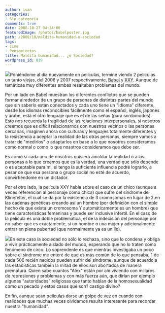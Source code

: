 ```yaml
---
author: ivan
categories:
- Sin categoría
comments: true
date: 2008-10-27 04:34:00
featuredImage: /photos/babelposter.jpg
path: /2008/10/maldita-humanidad-o-sociedad
tags:
- Cine
- Pensamientos
title: Maldita humanidad... ¿o Sociedad?
wordpress_id: 839
---
```


[![](/photos/babelposter.jpg)](https://2.bp.blogspot.com/_T2UWuNJg3dQ/SQUMsS6pqHI/AAAAAAAABIg/TfXJfNMId-s/s1600-h/babelposter.jpg)Poniéndome al día nuevamente en películas, terminé viendo 2 películas un tanto viejas, del 2006 y 2007 respectivamente, [Babel](https://www.imdb.com/title/tt0449467/) y [XXY](https://www.imdb.com/title/tt0995829/). Aunque de temáticas muy diferentes ambas resaltaban problemas del mundo.

Por un lado en Babel muestran los diferentes conflictos que se pueden formar alrededor de un grupo de personas de distintas partes del mundo que sin saberlo están conectados y cada uno tiene un "idioma" diferente, desde los idiomas reconocibles fácilmente como el español, inglés, japonés y árabe, está el otro lenguaje que es el de las señas (para sordomudos). Esto nos recuerda la fragilidad de las relaciones interpersonales, si nosotros creemos que es difícil relacionarnos con nuestros vecinos o las personas cercanas, imaginen ahora con culturas y lenguajes totalmente diferentes y la resistencia a aceptar la realidad de las otras personas, siempre vamos a tratar de "medirlos" o adaptarlos en base a lo que nosotros consideramos como normal o como lo que nosotros consideramos que debe ser.

Es como si cada uno de nosotros quisiera amoldar la realidad o a las personas a lo que creemos que es la verdad, una verdad que sólo depende o es aceptable para mi, si tengo la suficiente influencia podré lograrlo, a pesar de que esa persona o grupo social no esté de acuerdo, convirtiéndome en un dictador.

Por el otro lado, la película XXY habla sobre el caso de un chico (aunque a veces referencian al personaje como chica) que sufre del síndrome de Klinefelter, el cual se da por la existencia de 3 cromosomas en lugar de 2 en las cadenas genéticas creando así un hombre (por definición con el simple hecho de que exista un cromosoma Y automáticamente es un hombre) que tiene características femeninas y puede ser inclusive infertil. En el caso de la película es una doble problemática, el de la indecisión del personaje por no saber qué es exactamente, si un hombre o una mujer y adicionalmente entrar en plena pubertad (que normalmente ya es un lío).

[![](/photos/xxyv.jpg)](https://4.bp.blogspot.com/_T2UWuNJg3dQ/SQUNEWnf_UI/AAAAAAAABIo/HK6w5GJ2mcA/s1600-h/xxyv.jpg)En este caso la sociedad no sólo lo rechaza, sino que lo condena y obliga a vivir prácticamente aislado del mundo, esperando que no lo traten como fenómeno de circo. Lo soprendente es que mientras investigaba un poco sobre el síndrome me enteré de que es más común de lo que pensaba, 1 de cada 500 recién nacidos pueden sufrir del síndrome, aunque de acuerdo a las estadísticas también la mitad de ellos son abortados de manera prematura. Quien sabe cuantos "Alex" están por ahí viviendo con millares de represiones y problemas y con más fuerza aún, qué dirían por ejemplo algunas "autoridades" religiosas que tanto hablan de la homosexualidad como un pecado y estos casos qué son? castigo divino?

En fin, aunque sean películas darse un golpe de vez en cuando con realidades que muchas veces olvidamos resulta interesante para recordar nuestra "humanidad".